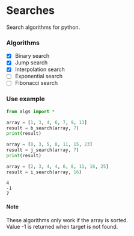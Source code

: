 # Searches
Search algorithms for python.

### Algorithms
- [x] Binary search
- [x] Jump search
- [x] Interpolation search
- [ ] Exponential search
- [ ] Fibonacci search

### Use example
```python
from algs import *

array = [1, 3, 4, 6, 7, 9, 13]
result = b_search(array, 7)
print(result)

array = [0, 3, 5, 8, 11, 15, 23]
result = j_search(array, 7)
print(result)

array = [2, 3, 4, 4, 6, 8, 11, 16, 25]
result = i_search(array, 16)
```  

```shell
4
-1
7
```

#### Note
These algorithms only work if the array is sorted.  
Value -1 is returned when target is not found.